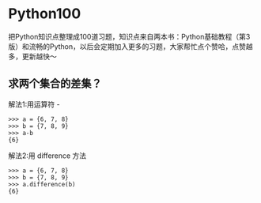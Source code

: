 # Python100
把Python知识点整理成100道习题，知识点来自两本书：Python基础教程（第3版）和流畅的Python，以后会定期加入更多的习题，大家帮忙点个赞哈，点赞越多，更新越快～


## 求两个集合的差集？

解法1:用运算符 -


```
>>> a = {6, 7, 8}
>>> b = {7, 8, 9}
>>> a-b
{6}
```

解法2:用 difference 方法

```
>>> a = {6, 7, 8}
>>> b = {7, 8, 9}
>>> a.difference(b)
{6}
```
